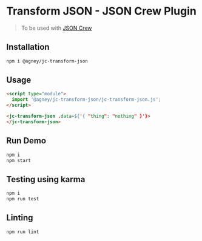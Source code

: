# Transform JSON - JSON Crew Plugin

> To be used with [JSON Crew](https://jsoncrew.agney.dev)

## Installation
```bash
npm i @agney/jc-transform-json
```

## Usage
```html
<script type="module">
  import '@agney/jc-transform-json/jc-transform-json.js';
</script>

<jc-transform-json .data=${'{ "thing": "nothing" }'}>
</jc-transform-json>
```

## Run Demo

```bash
npm i
npm start
```

## Testing using karma
```bash
npm i
npm run test
```

## Linting
```bash
npm run lint
```
